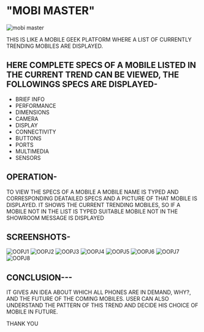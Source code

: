 # "MOBI MASTER"  
![mobi master](https://user-images.githubusercontent.com/69922876/126905899-f4802d68-79e7-4c40-a298-bd69094fc133.png)



THIS IS LIKE A MOBILE GEEK PLATFORM WHERE A LIST OF CURRENTLY TRENDING MOBILES ARE DISPLAYED.

## HERE COMPLETE SPECS OF A MOBILE LISTED IN THE CURRENT TREND CAN BE VIEWED, THE FOLLOWINGS SPECS ARE DISPLAYED-

* BRIEF INFO
* PERFORMANCE
* DIMENSIONS
* CAMERA
* DISPLAY
* CONNECTIVITY
* BUTTONS
* PORTS
* MULTIMEDIA
* SENSORS

## OPERATION-
TO VIEW THE SPECS OF A MOBILE
A MOBILE NAME IS TYPED AND CORRESPONDING DEATAILED SPECS AND A PICTURE OF THAT MOBILE IS DISPLAYED.
IT SHOWS THE CURRENT TRENDING MOBILES, SO IF A MOBILE NOT IN THE LIST IS TYPED SUITABLE MOBILE NOT IN THE SHOWROOM MESSAGE IS DISPLAYED


## SCREENSHOTS-
![OOPJ1](https://user-images.githubusercontent.com/69922876/126906099-58f4a71b-b626-4d33-a0c7-f56b0398b87c.png)
![OOPJ2](https://user-images.githubusercontent.com/69922876/126906090-ce6d42d8-9545-43e7-ada4-71f977a095fe.png)
![OOPJ3](https://user-images.githubusercontent.com/69922876/126906091-2d51d9a6-7978-4f26-87b6-af1e452cfb77.png)
![OOPJ4](https://user-images.githubusercontent.com/69922876/126906092-0ca11dcd-1301-44a0-9735-99a1f154c664.png)
![OOPJ5](https://user-images.githubusercontent.com/69922876/126906093-b5992c8d-68bb-4dfe-9426-2dc25856ffaf.png)
![OOPJ6](https://user-images.githubusercontent.com/69922876/126906095-5337c038-fe54-4b35-b3a3-0c7193450595.png)
![OOPJ7](https://user-images.githubusercontent.com/69922876/126906096-868665ac-d4a2-44db-b37f-c356fb664a93.png)
![OOPJ8](https://user-images.githubusercontent.com/69922876/126906098-3c168499-167d-4217-8185-fd9815d4cdba.png)


## CONCLUSION---
IT GIVES AN IDEA ABOUT WHICH ALL PHONES ARE IN DEMAND, WHY?, AND THE FUTURE OF THE COMING MOBILES.
USER CAN ALSO UNDERSTAND THE PATTERN OF THIS TREND AND DECIDE HIS CHOICE OF MOBILE IN FUTURE.


THANK YOU


